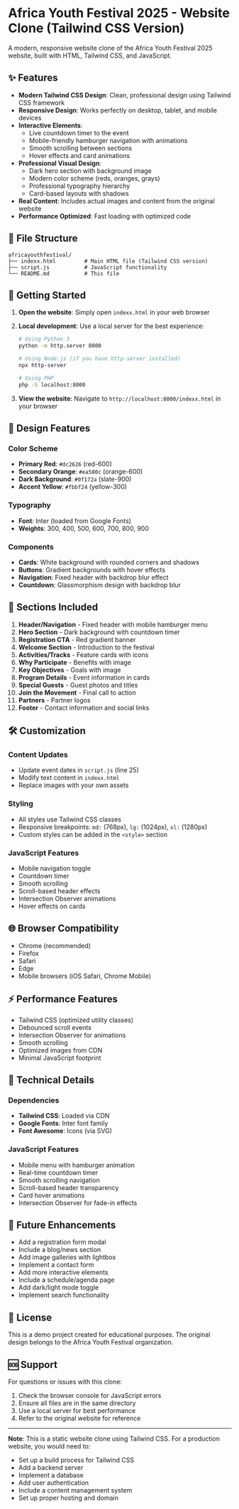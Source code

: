 # Africa Youth Festival 2025 - Website Clone (Tailwind CSS Version)

A modern, responsive website clone of the Africa Youth Festival 2025 website, built with HTML, Tailwind CSS, and JavaScript.

## ✨ Features

- **Modern Tailwind CSS Design**: Clean, professional design using Tailwind CSS framework
- **Responsive Design**: Works perfectly on desktop, tablet, and mobile devices
- **Interactive Elements**: 
  - Live countdown timer to the event
  - Mobile-friendly hamburger navigation with animations
  - Smooth scrolling between sections
  - Hover effects and card animations
- **Professional Visual Design**:
  - Dark hero section with background image
  - Modern color scheme (reds, oranges, grays)
  - Professional typography hierarchy
  - Card-based layouts with shadows
- **Real Content**: Includes actual images and content from the original website
- **Performance Optimized**: Fast loading with optimized code

## 📁 File Structure

```
africayouthfestival/
├── indexx.html         # Main HTML file (Tailwind CSS version)
├── script.js           # JavaScript functionality
└── README.md           # This file
```

## 🚀 Getting Started

1. **Open the website**: Simply open `indexx.html` in your web browser
2. **Local development**: Use a local server for the best experience:
   ```bash
   # Using Python 3
   python -m http.server 8000
   
   # Using Node.js (if you have http-server installed)
   npx http-server
   
   # Using PHP
   php -S localhost:8000
   ```

3. **View the website**: Navigate to `http://localhost:8000/indexx.html` in your browser

## 🎨 Design Features

### Color Scheme
- **Primary Red**: `#dc2626` (red-600)
- **Secondary Orange**: `#ea580c` (orange-600)
- **Dark Background**: `#0f172a` (slate-900)
- **Accent Yellow**: `#fbbf24` (yellow-300)

### Typography
- **Font**: Inter (loaded from Google Fonts)
- **Weights**: 300, 400, 500, 600, 700, 800, 900

### Components
- **Cards**: White background with rounded corners and shadows
- **Buttons**: Gradient backgrounds with hover effects
- **Navigation**: Fixed header with backdrop blur effect
- **Countdown**: Glassmorphism design with backdrop blur

## 📱 Sections Included

1. **Header/Navigation** - Fixed header with mobile hamburger menu
2. **Hero Section** - Dark background with countdown timer
3. **Registration CTA** - Red gradient banner
4. **Welcome Section** - Introduction to the festival
5. **Activities/Tracks** - Feature cards with icons
6. **Why Participate** - Benefits with image
7. **Key Objectives** - Goals with image
8. **Program Details** - Event information in cards
9. **Special Guests** - Guest photos and titles
10. **Join the Movement** - Final call to action
11. **Partners** - Partner logos
12. **Footer** - Contact information and social links

## 🛠️ Customization

### Content Updates
- Update event dates in `script.js` (line 25)
- Modify text content in `indexx.html`
- Replace images with your own assets

### Styling
- All styles use Tailwind CSS classes
- Responsive breakpoints: `md:` (768px), `lg:` (1024px), `xl:` (1280px)
- Custom styles can be added in the `<style>` section

### JavaScript Features
- Mobile navigation toggle
- Countdown timer
- Smooth scrolling
- Scroll-based header effects
- Intersection Observer animations
- Hover effects on cards

## 🌐 Browser Compatibility

- Chrome (recommended)
- Firefox
- Safari
- Edge
- Mobile browsers (iOS Safari, Chrome Mobile)

## ⚡ Performance Features

- Tailwind CSS (optimized utility classes)
- Debounced scroll events
- Intersection Observer for animations
- Smooth scrolling
- Optimized images from CDN
- Minimal JavaScript footprint

## 🔧 Technical Details

### Dependencies
- **Tailwind CSS**: Loaded via CDN
- **Google Fonts**: Inter font family
- **Font Awesome**: Icons (via SVG)

### JavaScript Features
- Mobile menu with hamburger animation
- Real-time countdown timer
- Smooth scrolling navigation
- Scroll-based header transparency
- Card hover animations
- Intersection Observer for fade-in effects

## 🎯 Future Enhancements

- Add a registration form modal
- Include a blog/news section
- Add image galleries with lightbox
- Implement a contact form
- Add more interactive elements
- Include a schedule/agenda page
- Add dark/light mode toggle
- Implement search functionality

## 📄 License

This is a demo project created for educational purposes. The original design belongs to the Africa Youth Festival organization.

## 🆘 Support

For questions or issues with this clone:
1. Check the browser console for JavaScript errors
2. Ensure all files are in the same directory
3. Use a local server for best performance
4. Refer to the original website for reference

---

**Note**: This is a static website clone using Tailwind CSS. For a production website, you would need to:
- Set up a build process for Tailwind CSS
- Add a backend server
- Implement a database
- Add user authentication
- Include a content management system
- Set up proper hosting and domain 